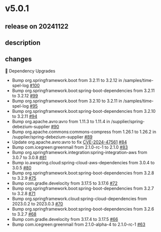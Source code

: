# v5.0.1

## release on 20241122
## description
## changes
🔨 Dependency Upgrades

* Bump org.springframework.boot from 3.2.11 to 3.2.12 in /samples/time-spel-log <a href="https://github.com/spring-cloud/spring-functions-catalog/pull/100" data-hovercard-type="pull_request" data-hovercard-url="/spring-cloud/spring-functions-catalog/pull/100/hovercard">#100</a>
* Bump org.springframework.boot:spring-boot-dependencies from 3.2.11 to 3.2.12 <a href="https://github.com/spring-cloud/spring-functions-catalog/pull/99" data-hovercard-type="pull_request" data-hovercard-url="/spring-cloud/spring-functions-catalog/pull/99/hovercard">#99</a>
* Bump org.springframework.boot from 3.2.10 to 3.2.11 in /samples/time-spel-log <a href="https://github.com/spring-cloud/spring-functions-catalog/pull/95" data-hovercard-type="pull_request" data-hovercard-url="/spring-cloud/spring-functions-catalog/pull/95/hovercard">#95</a>
* Bump org.springframework.boot:spring-boot-dependencies from 3.2.10 to 3.2.11 <a href="https://github.com/spring-cloud/spring-functions-catalog/pull/94" data-hovercard-type="pull_request" data-hovercard-url="/spring-cloud/spring-functions-catalog/pull/94/hovercard">#94</a>
* Bump org.apache.avro:avro from 1.11.3 to 1.11.4 in /supplier/spring-debezium-supplier <a href="https://github.com/spring-cloud/spring-functions-catalog/pull/90" data-hovercard-type="pull_request" data-hovercard-url="/spring-cloud/spring-functions-catalog/pull/90/hovercard">#90</a>
* Bump org.apache.commons:commons-compress from 1.26.1 to 1.26.2 in /supplier/spring-debezium-supplier <a href="https://github.com/spring-cloud/spring-functions-catalog/pull/89" data-hovercard-type="pull_request" data-hovercard-url="/spring-cloud/spring-functions-catalog/pull/89/hovercard">#89</a>
* Update org.apache.avro:avro to fix <a title="CVE-2024-47561" data-hovercard-type="advisory" data-hovercard-url="/advisories/GHSA-r7pg-v2c8-mfg3/hovercard" href="https://github.com/advisories/GHSA-r7pg-v2c8-mfg3">CVE-2024-47561</a> <a href="https://github.com/spring-cloud/spring-functions-catalog/issues/84" data-hovercard-type="issue" data-hovercard-url="/spring-cloud/spring-functions-catalog/issues/84/hovercard">#84</a>
* Bump com.icegreen:greenmail from 2.1.0-rc-1 to 2.1.0 <a href="https://github.com/spring-cloud/spring-functions-catalog/pull/83" data-hovercard-type="pull_request" data-hovercard-url="/spring-cloud/spring-functions-catalog/pull/83/hovercard">#83</a>
* Bump org.springframework.integration:spring-integration-aws from 3.0.7 to 3.0.8 <a href="https://github.com/spring-cloud/spring-functions-catalog/pull/81" data-hovercard-type="pull_request" data-hovercard-url="/spring-cloud/spring-functions-catalog/pull/81/hovercard">#81</a>
* Bump io.awspring.cloud:spring-cloud-aws-dependencies from 3.0.4 to 3.0.5 <a href="https://github.com/spring-cloud/spring-functions-catalog/pull/80" data-hovercard-type="pull_request" data-hovercard-url="/spring-cloud/spring-functions-catalog/pull/80/hovercard">#80</a>
* Bump org.springframework.boot:spring-boot-dependencies from 3.2.8 to 3.2.9 <a href="https://github.com/spring-cloud/spring-functions-catalog/pull/75" data-hovercard-type="pull_request" data-hovercard-url="/spring-cloud/spring-functions-catalog/pull/75/hovercard">#75</a>
* Bump com.gradle.develocity from 3.17.5 to 3.17.6 <a href="https://github.com/spring-cloud/spring-functions-catalog/pull/72" data-hovercard-type="pull_request" data-hovercard-url="/spring-cloud/spring-functions-catalog/pull/72/hovercard">#72</a>
* Bump org.springframework.boot:spring-boot-dependencies from 3.2.7 to 3.2.8 <a href="https://github.com/spring-cloud/spring-functions-catalog/pull/71" data-hovercard-type="pull_request" data-hovercard-url="/spring-cloud/spring-functions-catalog/pull/71/hovercard">#71</a>
* Bump org.springframework.cloud:spring-cloud-dependencies from 2023.0.2 to 2023.0.3 <a href="https://github.com/spring-cloud/spring-functions-catalog/pull/70" data-hovercard-type="pull_request" data-hovercard-url="/spring-cloud/spring-functions-catalog/pull/70/hovercard">#70</a>
* Bump org.springframework.boot:spring-boot-dependencies from 3.2.6 to 3.2.7 <a href="https://github.com/spring-cloud/spring-functions-catalog/pull/68" data-hovercard-type="pull_request" data-hovercard-url="/spring-cloud/spring-functions-catalog/pull/68/hovercard">#68</a>
* Bump com.gradle.develocity from 3.17.4 to 3.17.5 <a href="https://github.com/spring-cloud/spring-functions-catalog/pull/66" data-hovercard-type="pull_request" data-hovercard-url="/spring-cloud/spring-functions-catalog/pull/66/hovercard">#66</a>
* Bump com.icegreen:greenmail from 2.1.0-alpha-4 to 2.1.0-rc-1 <a href="https://github.com/spring-cloud/spring-functions-catalog/pull/63" data-hovercard-type="pull_request" data-hovercard-url="/spring-cloud/spring-functions-catalog/pull/63/hovercard">#63</a>

